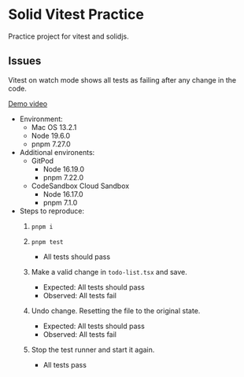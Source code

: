 # Solid Vitest Practice

Practice project for vitest and solidjs.

## Issues

Vitest on watch mode shows all tests as failing after any change in the code.

[Demo video](https://share.cleanshot.com/fZD758Yy)

- Environment:
  - Mac OS 13.2.1
  - Node 19.6.0
  - pnpm 7.27.0
- Additional environents:
  - GitPod
    - Node 16.19.0
    - pnpm 7.22.0
  - CodeSandbox Cloud Sandbox
    - Node 16.17.0
    - pnpm 7.1.0
- Steps to reproduce:
  1. `pnpm i`
  2. `pnpm test`
      - All tests should pass

  3. Make a valid change in `todo-list.tsx` and save.
     - Expected: All tests should pass
     - Observed: All tests fail

  4. Undo change. Resetting the file to the original state.
     - Expected: All tests should pass
     - Observed: All tests fail

  5. Stop the test runner and start it again.
     - All tests pass

